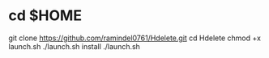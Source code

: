 # cd $HOME
git clone https://github.com/ramindel0761/Hdelete.git
cd Hdelete
chmod +x launch.sh
./launch.sh install
./launch.sh 

